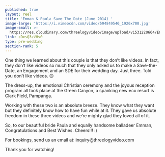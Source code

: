 ```yaml
---
published: true
layout: reel
title: 'Emman & Paula Save The Date (June 2014) '
image-large: 'https://i.vimeocdn.com/video/594849546_1920x700.jpg'
image-small: >-
  https://res.cloudinary.com/threelogyvideo/image/upload/v1531220664/Emman_Save_TD.jpg
link: zDxsQ3zVHv0
type: pre-wedding
section-rank: 5
---
```

One thing we learned about this couple is that they don’t like videos. In fact, they don’t like videos so much that they only asked us to make a Save-the-Date, an Engagement and an SDE for their wedding day. Just three. Told you don’t like videos. 😉

The dress-up, the emotional Christian ceremony and the joyous reception program all took place at the Green Canyon, a spanking new eco resort is Clark Field, Pampanga.

Working with these two is an absolute breeze. They know what they want but they definitely know how to have fun while at it. They gave us absolute freedom in these three videos and we’re mighty glad they loved all of it.

So, to our beautiful bride Paula and equally handsome balladeer Emman, Congratulations and Best Wishes. Cheers!!! :)

For bookings, send us an email at: inquiry@threelogyvideo.com

Thank you for watching!
